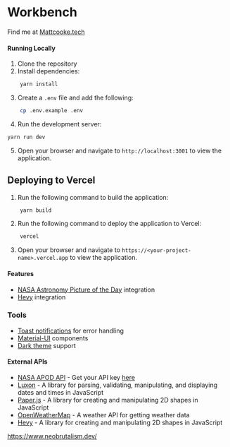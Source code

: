# Workbench

Find me at [Mattcooke.tech](https://mattcooke.tech)

#### Running Locally

1. Clone the repository
2. Install dependencies:

```bash
    yarn install
```

3. Create a `.env` file and add the following:

```bash
    cp .env.example .env
```

4. Run the development server:

```bash
yarn run dev
```

5. Open your browser and navigate to `http://localhost:3001` to view the application.

## Deploying to Vercel

1. Run the following command to build the application:

```bash
    yarn build
```

2. Run the following command to deploy the application to Vercel:

```bash
    vercel
```

3. Open your browser and navigate to `https://<your-project-name>.vercel.app` to view the application.

#### Features

- [NASA Astronomy Picture of the Day](https://apod.nasa.gov/apod/astropix.html) integration
- [Hevy](https://api.hevyapp.com/docs/) integration

### Tools

- [Toast notifications](https://mui.com/components/snackbar/) for error handling
- [Material-UI](https://mui.com/) components
- [Dark theme](https://mui.com/customization/palette/) support

#### External APIs

- [NASA APOD API](https://api.nasa.gov/) - Get your API key [here](https://api.nasa.gov/)
- [Luxon](https://moment.github.io/luxon/#/) - A library for parsing, validating, manipulating, and displaying dates and times in JavaScript
- [Paper.js](https://paperjs.org/) - A library for creating and manipulating 2D shapes in JavaScript
- [OpenWeatherMap](https://openweathermap.org/api) - A weather API for getting weather data
- [Hevy](https://api.hevyapp.com/docs/) - A library for creating and manipulating 2D shapes in JavaScript

https://www.neobrutalism.dev/

